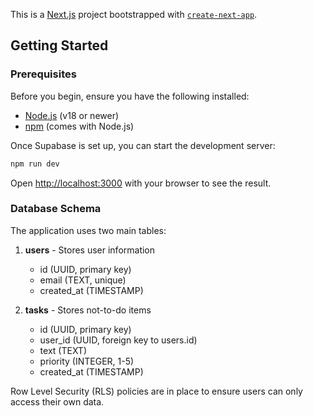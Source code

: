 This is a [Next.js](https://nextjs.org) project bootstrapped with [`create-next-app`](https://nextjs.org/docs/app/api-reference/cli/create-next-app).

## Getting Started

### Prerequisites

Before you begin, ensure you have the following installed:

- [Node.js](https://nodejs.org/) (v18 or newer)
- [npm](https://www.npmjs.com/) (comes with Node.js)

Once Supabase is set up, you can start the development server:

```bash
npm run dev
```

Open [http://localhost:3000](http://localhost:3000) with your browser to see the result.

### Database Schema

The application uses two main tables:

1. **users** - Stores user information
   - id (UUID, primary key)
   - email (TEXT, unique)
   - created_at (TIMESTAMP)

2. **tasks** - Stores not-to-do items
   - id (UUID, primary key)
   - user_id (UUID, foreign key to users.id)
   - text (TEXT)
   - priority (INTEGER, 1-5)
   - created_at (TIMESTAMP)

Row Level Security (RLS) policies are in place to ensure users can only access their own data.

